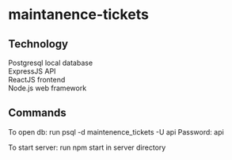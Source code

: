 # maintanence-tickets

## Technology

Postgresql local database <br>
ExpressJS API <br>
ReactJS frontend <br>
Node.js web framework <br>

## Commands

To open db: run psql -d maintenence_tickets -U api
Password: api

To start server: run npm start in server directory


